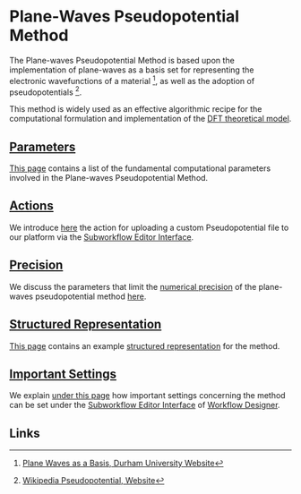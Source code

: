 # Plane-Waves Pseudopotential Method

The Plane-waves Pseudopotential Method is based upon the implementation of plane-waves as a basis set for representing the electronic wavefunctions of a material [^1], as well as the adoption of pseudopotentials [^2].
 
This method is widely used as an effective algorithmic recipe for the computational formulation and implementation of the [DFT theoretical model](../../models-directory/dft/overview.md).  

## [Parameters](parameters.md)

[This page](parameters.md) contains a list of the fundamental computational parameters involved in the Plane-waves Pseudopotential Method.

## [Actions](actions.md)

We introduce [here](actions.md) the action for uploading a custom Pseudopotential file to our platform via the [Subworkflow Editor Interface](../../workflow-designer/subworkflow-editor/overview.md). 

## [Precision](precision.md)

We discuss the parameters that limit the [numerical precision](../../methods/precision.md) of the plane-waves pseudopotential method [here](precision.md).

## [Structured Representation](data.md)

[This page](data.md) contains an example [structured representation](../../data-structured/overview.md) for the method.

## [Important Settings](important-settings.md)

We explain [under this page](important-settings.md) how important settings concerning the method can be set under the [Subworkflow Editor Interface](../../workflow-designer/subworkflow-editor/overview.md) of [Workflow Designer](../../workflow-designer/overview.md).

## Links

[^1]: [Plane Waves as a Basis, Durham University Website](http://cmt.dur.ac.uk/sjc/thesis_dbj/node16.html)

[^2]: [Wikipedia Pseudopotential, Website](https://en.wikipedia.org/wiki/Pseudopotential)
